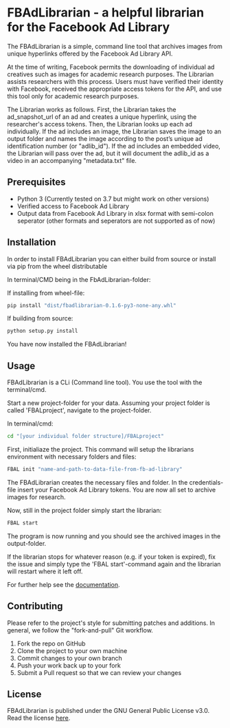 # FBAdLibrarian - a helpful librarian for the Facebook Ad Library 

The FBAdLibrarian is a simple, command line tool that archives images from unique hyperlinks offered by the Facebook Ad Library API.

At the time of writing, Facebook permits the downloading of individual ad creatives such as images for academic research purposes. The Librarian assists researchers with this process. Users must have verified their identity with Facebook, received the appropriate access tokens for the API, and use this tool only for academic research purposes. 

The Librarian works as follows. First, the Librarian takes the ad_snapshot_url of an ad and creates a unique hyperlink, using the researcher's access tokens. Then, the Librarian looks up each ad individually. If the ad includes an image, the Librarian saves the image to an output folder and names the image according to the post’s unique ad identification number (or "adlib_id"). If the ad includes an embedded video, the Librarian will pass over the ad, but it will document the adlib_id as a video in an accompanying "metadata.txt" file. 


## Prerequisites
* Python 3 (Currently tested on 3.7 but might work on other versions)
* Verified access to Facebook Ad Library 
* Output data from Facebook Ad Library in xlsx format with semi-colon seperator (other formats and seperators are not supported as of now)  


## Installation
In order to install FBAdLibrarian you can either build from source or install via pip from the wheel distributable

In terminal/CMD being in the FbAdLibrarian-folder:

If installing from wheel-file:
```bash
pip install "dist/fbadlibrarian-0.1.6-py3-none-any.whl"
```

If building from source:

```bash
python setup.py install 
```

You have now installed the FBAdLibrarian!


## Usage

FBAdLibrarian is a CLi (Command line tool). You use the tool with the terminal/cmd.

Start a new project-folder for your data.
Assuming your project folder is called 'FBALproject', navigate to the project-folder.

In terminal/cmd:
```bash
cd "[your individual folder structure]/FBALproject"
```

First, initialiaze the project. This command will setup the librarians environment with necessary folders and files:
```bash
FBAL init "name-and-path-to-data-file-from-fb-ad-library"
```
The FBAdLibrarian creates the necessary files and folder. 
In the credentials-file insert your Facebook Ad Library tokens.
You are now all set to archive images for research.

Now, still in the project folder simply start the librarian:
```bash
FBAL start 
```
The program is now running and you should see the archived images in the output-folder.  

If the librarian stops for whatever reason (e.g. if your token is expired), fix the issue and simply type the 'FBAL start'-command again and the librarian will restart where it left off.


For further help see the [documentation](https://fbadlibrarian.readthedocs.io/en/latest/index.html). 



## Contributing
Please refer to the project's style for submitting patches and additions. In general, we follow the "fork-and-pull" Git workflow.

1. Fork the repo on GitHub
2. Clone the project to your own machine
3. Commit changes to your own branch
4. Push your work back up to your fork
5. Submit a Pull request so that we can review your changes  



## License
FBAdLibrarian is published under the GNU General Public License v3.0.  
Read the license [here](LICENSE).


